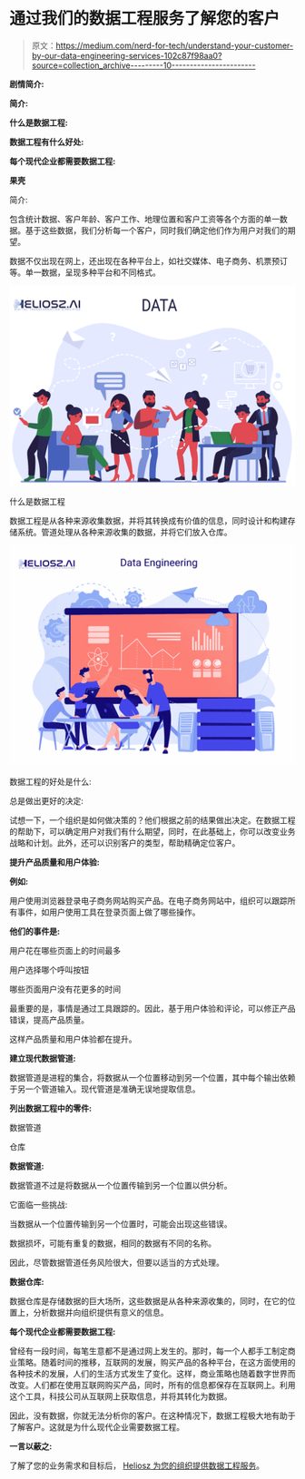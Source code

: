# 通过我们的数据工程服务了解您的客户

> 原文：<https://medium.com/nerd-for-tech/understand-your-customer-by-our-data-engineering-services-102c87f98aa0?source=collection_archive---------10----------------------->

**剧情简介:**

**简介:**

**什么是数据工程:**

**数据工程有什么好处:**

**每个现代企业都需要数据工程:**

**果壳**

简介:

包含统计数据、客户年龄、客户工作、地理位置和客户工资等各个方面的单一数据。基于这些数据，我们分析每一个客户，同时我们确定他们作为用户对我们的期望。

数据不仅出现在网上，还出现在各种平台上，如社交媒体、电子商务、机票预订等。单一数据，呈现多种平台和不同格式。

![](img/f346a13006e00932b5e7e56495e2b13f.png)

什么是数据工程

数据工程是从各种来源收集数据，并将其转换成有价值的信息，同时设计和构建存储系统。管道处理从各种来源收集的数据，并将它们放入仓库。

![](img/30d3b4f3271e5243f6f3bbeff6043e7e.png)

数据工程的好处是什么:

总是做出更好的决定:

试想一下，一个组织是如何做决策的？他们根据之前的结果做出决定。在数据工程的帮助下，可以确定用户对我们有什么期望，同时，在此基础上，你可以改变业务战略和计划。此外，还可以识别客户的类型，帮助精确定位客户。

**提升产品质量和用户体验:**

**例如:**

用户使用浏览器登录电子商务网站购买产品。在电子商务网站中，组织可以跟踪所有事件，如用户使用工具在登录页面上做了哪些操作。

**他们的事件是:**

用户花在哪些页面上的时间最多

用户选择哪个呼叫按钮

哪些页面用户没有花更多的时间

最重要的是，事情是通过工具跟踪的。因此，基于用户体验和评论，可以修正产品错误，提高产品质量。

这样产品质量和用户体验都在提升。

**建立现代数据管道:**

数据管道是进程的集合，将数据从一个位置移动到另一个位置，其中每个输出依赖于另一个管道输入。现代管道是准确无误地提取信息。

**列出数据工程中的零件:**

数据管道

仓库

**数据管道:**

数据管道不过是将数据从一个位置传输到另一个位置以供分析。

它面临一些挑战:

当数据从一个位置传输到另一个位置时，可能会出现这些错误。

数据损坏，可能有重复的数据，相同的数据有不同的名称。

因此，尽管数据管道任务风险很大，但要以适当的方式处理。

**数据仓库:**

数据仓库是存储数据的巨大场所，这些数据是从各种来源收集的，同时，在它的位置上，分析数据并向组织提供有意义的信息。

**每个现代企业都需要数据工程:**

曾经有一段时间，每笔生意都不是通过网上发生的。那时，每一个人都手工制定商业策略。随着时间的推移，互联网的发展，购买产品的各种平台，在这方面使用的各种技术的发展，人们的生活方式发生了变化。这样，商业策略也随着数字世界而改变。人们都在使用互联网购买产品，同时，所有的信息都保存在互联网上。利用这个工具，科技公司从互联网上获取信息，并将其转化为数据。

因此，没有数据，你就无法分析你的客户。在这种情况下，数据工程极大地有助于了解客户。这就是为什么现代企业需要数据工程。

**一言以蔽之:**

了解了您的业务需求和目标后， [Heliosz 为您的组织提供数据工程服务](https://www.heliosz.us/data-engineering/data-engineering-services.html)。